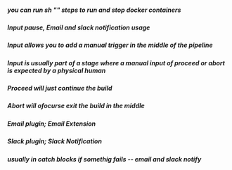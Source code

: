 ##### you can run sh "" steps to run and stop docker containers

##### Input pause, Email and slack notification usage


##### Input allows you to add a manual trigger in the middle of the pipeline
##### Input is usually part of a stage where a manual input of proceed or abort is expected by a physical human
##### Proceed will just continue the build
##### Abort will ofocurse exit the build in the middle

##### Email plugin; Email Extension
##### Slack plugin; Slack Notification


##### usually in catch blocks if somethig fails -- email and slack notify